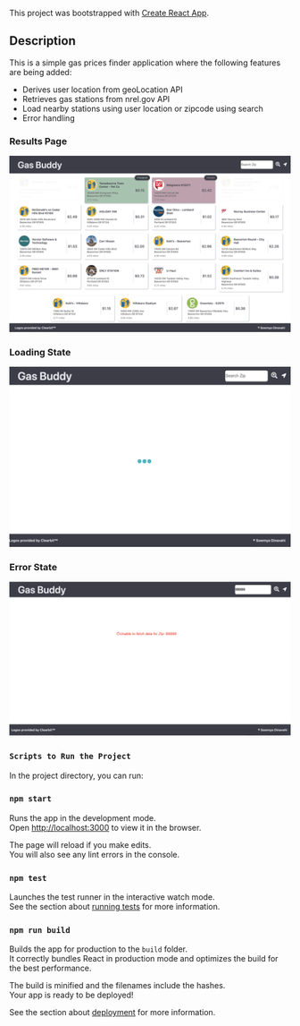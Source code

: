 This project was bootstrapped with [Create React App](https://github.com/facebook/create-react-app).

## Description

This is a simple gas prices finder application where the following features are being added:

- Derives user location from geoLocation API
- Retrieves gas stations from nrel.gov API
- Load nearby stations using user location or zipcode using search 
- Error handling


### Results Page

![Results Image](/public/landing-page.png)

### Loading State 

![Loading](/public/loading.png)

### Error State

![Error](/public/Error-page.png)

### `Scripts to Run the Project`

In the project directory, you can run:

### `npm start`

Runs the app in the development mode.<br />
Open [http://localhost:3000](http://localhost:3000) to view it in the browser.

The page will reload if you make edits.<br />
You will also see any lint errors in the console.

### `npm test`

Launches the test runner in the interactive watch mode.<br />
See the section about [running tests](https://facebook.github.io/create-react-app/docs/running-tests) for more information.

### `npm run build`

Builds the app for production to the `build` folder.<br />
It correctly bundles React in production mode and optimizes the build for the best performance.

The build is minified and the filenames include the hashes.<br />
Your app is ready to be deployed!

See the section about [deployment](https://facebook.github.io/create-react-app/docs/deployment) for more information.

